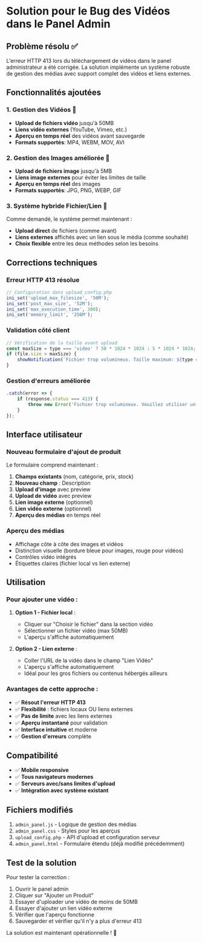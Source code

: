 # Solution pour le Bug des Vidéos dans le Panel Admin

## Problème résolu ✅

L'erreur HTTP 413 lors du téléchargement de vidéos dans le panel administrateur a été corrigée. La solution implémente un système robuste de gestion des médias avec support complet des vidéos et liens externes.

## Fonctionnalités ajoutées

### 1. Gestion des Vidéos 🎥
- **Upload de fichiers vidéo** jusqu'à 50MB
- **Liens vidéo externes** (YouTube, Vimeo, etc.)
- **Aperçu en temps réel** des vidéos avant sauvegarde
- **Formats supportés**: MP4, WEBM, MOV, AVI

### 2. Gestion des Images améliorée 📸
- **Upload de fichiers image** jusqu'à 5MB
- **Liens image externes** pour éviter les limites de taille
- **Aperçu en temps réel** des images
- **Formats supportés**: JPG, PNG, WEBP, GIF

### 3. Système hybride Fichier/Lien 🔗
Comme demandé, le système permet maintenant :
- **Upload direct** de fichiers (comme avant)
- **Liens externes** affichés avec un lien sous le média (comme souhaité)
- **Choix flexible** entre les deux méthodes selon les besoins

## Corrections techniques

### Erreur HTTP 413 résolue
```php
// Configuration dans upload_config.php
ini_set('upload_max_filesize', '50M');
ini_set('post_max_size', '52M');
ini_set('max_execution_time', 300);
ini_set('memory_limit', '256M');
```

### Validation côté client
```javascript
// Vérification de la taille avant upload
const maxSize = type === 'video' ? 50 * 1024 * 1024 : 5 * 1024 * 1024;
if (file.size > maxSize) {
    showNotification(`Fichier trop volumineux. Taille maximum: ${type === 'video' ? '50MB' : '5MB'}`, 'error');
}
```

### Gestion d'erreurs améliorée
```javascript
.catch(error => {
    if (response.status === 413) {
        throw new Error('Fichier trop volumineux. Veuillez utiliser un lien externe.');
    }
});
```

## Interface utilisateur

### Nouveau formulaire d'ajout de produit
Le formulaire comprend maintenant :

1. **Champs existants** (nom, catégorie, prix, stock)
2. **Nouveau champ** : Description
3. **Upload d'image** avec preview
4. **Upload de vidéo** avec preview  
5. **Lien image externe** (optionnel)
6. **Lien vidéo externe** (optionnel)
7. **Aperçu des médias** en temps réel

### Aperçu des médias
- Affichage côte à côte des images et vidéos
- Distinction visuelle (bordure bleue pour images, rouge pour vidéos)
- Contrôles vidéo intégrés
- Étiquettes claires (fichier local vs lien externe)

## Utilisation

### Pour ajouter une vidéo :
1. **Option 1 - Fichier local** :
   - Cliquer sur "Choisir le fichier" dans la section vidéo
   - Sélectionner un fichier vidéo (max 50MB)
   - L'aperçu s'affiche automatiquement

2. **Option 2 - Lien externe** :
   - Coller l'URL de la vidéo dans le champ "Lien Vidéo"
   - L'aperçu s'affiche automatiquement
   - Idéal pour les gros fichiers ou contenus hébergés ailleurs

### Avantages de cette approche :
- ✅ **Résout l'erreur HTTP 413**
- ✅ **Flexibilité** : fichiers locaux OU liens externes
- ✅ **Pas de limite** avec les liens externes
- ✅ **Aperçu instantané** pour validation
- ✅ **Interface intuitive** et moderne
- ✅ **Gestion d'erreurs** complète

## Compatibilité

- ✅ **Mobile responsive**
- ✅ **Tous navigateurs modernes**
- ✅ **Serveurs avec/sans limites d'upload**
- ✅ **Intégration avec système existant**

## Fichiers modifiés

1. `admin_panel.js` - Logique de gestion des médias
2. `admin_panel.css` - Styles pour les aperçus
3. `upload_config.php` - API d'upload et configuration serveur
4. `admin_panel.html` - Formulaire étendu (déjà modifié précédemment)

## Test de la solution

Pour tester la correction :

1. Ouvrir le panel admin
2. Cliquer sur "Ajouter un Produit"
3. Essayer d'uploader une vidéo de moins de 50MB
4. Essayer d'ajouter un lien vidéo externe
5. Vérifier que l'aperçu fonctionne
6. Sauvegarder et vérifier qu'il n'y a plus d'erreur 413

La solution est maintenant opérationnelle ! 🎉